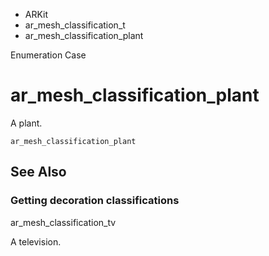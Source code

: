 

- ARKit
- ar_mesh_classification_t
-  ar_mesh_classification_plant 

Enumeration Case

# ar_mesh_classification_plant

A plant.

``` source
ar_mesh_classification_plant
```

## See Also

### Getting decoration classifications

ar_mesh_classification_tv

A television.

